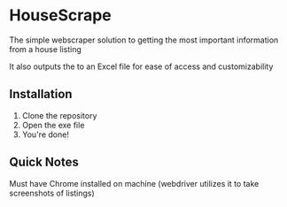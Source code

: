 # HouseScrape
The simple webscraper solution to getting the most important information from a house listing

It also outputs the to an Excel file for ease of access and customizability


## Installation
1. Clone the repository
2. Open the exe file
3. You're done!

## Quick Notes
Must have Chrome installed on machine (webdriver utilizes it to take screenshots of listings)
